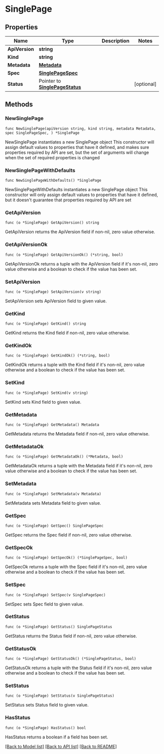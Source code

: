 # SinglePage

## Properties

Name | Type | Description | Notes
------------ | ------------- | ------------- | -------------
**ApiVersion** | **string** |  | 
**Kind** | **string** |  | 
**Metadata** | [**Metadata**](Metadata.md) |  | 
**Spec** | [**SinglePageSpec**](SinglePageSpec.md) |  | 
**Status** | Pointer to [**SinglePageStatus**](SinglePageStatus.md) |  | [optional] 

## Methods

### NewSinglePage

`func NewSinglePage(apiVersion string, kind string, metadata Metadata, spec SinglePageSpec, ) *SinglePage`

NewSinglePage instantiates a new SinglePage object
This constructor will assign default values to properties that have it defined,
and makes sure properties required by API are set, but the set of arguments
will change when the set of required properties is changed

### NewSinglePageWithDefaults

`func NewSinglePageWithDefaults() *SinglePage`

NewSinglePageWithDefaults instantiates a new SinglePage object
This constructor will only assign default values to properties that have it defined,
but it doesn't guarantee that properties required by API are set

### GetApiVersion

`func (o *SinglePage) GetApiVersion() string`

GetApiVersion returns the ApiVersion field if non-nil, zero value otherwise.

### GetApiVersionOk

`func (o *SinglePage) GetApiVersionOk() (*string, bool)`

GetApiVersionOk returns a tuple with the ApiVersion field if it's non-nil, zero value otherwise
and a boolean to check if the value has been set.

### SetApiVersion

`func (o *SinglePage) SetApiVersion(v string)`

SetApiVersion sets ApiVersion field to given value.


### GetKind

`func (o *SinglePage) GetKind() string`

GetKind returns the Kind field if non-nil, zero value otherwise.

### GetKindOk

`func (o *SinglePage) GetKindOk() (*string, bool)`

GetKindOk returns a tuple with the Kind field if it's non-nil, zero value otherwise
and a boolean to check if the value has been set.

### SetKind

`func (o *SinglePage) SetKind(v string)`

SetKind sets Kind field to given value.


### GetMetadata

`func (o *SinglePage) GetMetadata() Metadata`

GetMetadata returns the Metadata field if non-nil, zero value otherwise.

### GetMetadataOk

`func (o *SinglePage) GetMetadataOk() (*Metadata, bool)`

GetMetadataOk returns a tuple with the Metadata field if it's non-nil, zero value otherwise
and a boolean to check if the value has been set.

### SetMetadata

`func (o *SinglePage) SetMetadata(v Metadata)`

SetMetadata sets Metadata field to given value.


### GetSpec

`func (o *SinglePage) GetSpec() SinglePageSpec`

GetSpec returns the Spec field if non-nil, zero value otherwise.

### GetSpecOk

`func (o *SinglePage) GetSpecOk() (*SinglePageSpec, bool)`

GetSpecOk returns a tuple with the Spec field if it's non-nil, zero value otherwise
and a boolean to check if the value has been set.

### SetSpec

`func (o *SinglePage) SetSpec(v SinglePageSpec)`

SetSpec sets Spec field to given value.


### GetStatus

`func (o *SinglePage) GetStatus() SinglePageStatus`

GetStatus returns the Status field if non-nil, zero value otherwise.

### GetStatusOk

`func (o *SinglePage) GetStatusOk() (*SinglePageStatus, bool)`

GetStatusOk returns a tuple with the Status field if it's non-nil, zero value otherwise
and a boolean to check if the value has been set.

### SetStatus

`func (o *SinglePage) SetStatus(v SinglePageStatus)`

SetStatus sets Status field to given value.

### HasStatus

`func (o *SinglePage) HasStatus() bool`

HasStatus returns a boolean if a field has been set.


[[Back to Model list]](../README.md#documentation-for-models) [[Back to API list]](../README.md#documentation-for-api-endpoints) [[Back to README]](../README.md)


